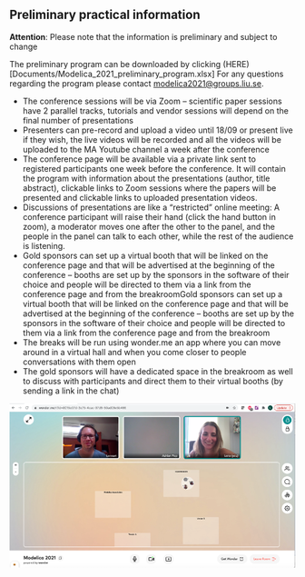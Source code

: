 ## Preliminary practical information

**Attention**: Please note that the information is preliminary and subject to change

The preliminary program can be downloaded by clicking (HERE)[Documents/Modelica_2021_preliminary_program.xlsx]
For any questions regarding the program please contact modelica2021@groups.liu.se. 

- The conference sessions will be via Zoom – scientific paper sessions have 2 parallel tracks, tutorials and vendor sessions will depend on the final number of presentations
- Presenters can pre-record and upload a video until 18/09 or present live if they wish, the live videos will be recorded and all the videos will be uploaded to the MA Youtube channel a week after the conference
- The conference page will be available via a private link sent to registered participants one week before the conference. It will contain the program with information about the presentations (author, title abstract), clickable links to Zoom sessions where the papers will be presented and clickable links to uploaded presentation videos.
- Discussions of presentations are like a “restricted” online meeting: A conference participant will raise their hand (click the hand button in zoom), a moderator moves one after the other to the panel, and the people in the panel can talk to each other, while the rest of the audience is listening.
- Gold sponsors can set up a virtual booth that will be linked on the conference page and that will be advertised at the beginning of the conference – booths are set up by the sponsors in the software of their choice and people will be directed to them via a link from the conference page and from the breakroomGold sponsors can set up a virtual booth that will be linked on the conference page and that will be advertised at the beginning of the conference – booths are set up by the sponsors in the software of their choice and people will be directed to them via a link from the conference page and from the breakroom
- The breaks will be run using wonder.me an app where you can move around in a virtual hall and when you come closer to people conversations with them open
- The gold sponsors will have a dedicated space in the breakroom as well to discuss with participants and direct them to their virtual booths (by sending a link in the chat)

![wonder.me will be used during breaks](/images/breaks.png)
